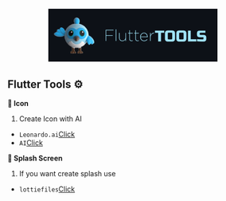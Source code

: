 <!-- logo IMG -->
<p align="center">
    <img width="340" src="@bastndev/img/dash.gif" alt="Vite logo">
  </a>
</p>

<!-- - --- --- --- Create Icon -- --- --- ---  -->
## Flutter Tools ⚙️
**🐥 Icon**
1. Create Icon with AI

- ``Leonardo.ai``[Click](https://app.leonardo.ai)
- ``AI``[Click](https://icon.kitchen/)

<!-- - --- --- --- Create Splash Screen -- --- --- ---  -->
**🐲 Splash Screen**

1. If you want create splash use 

- ``lottiefiles``[Click](https://lottiefiles.com/)